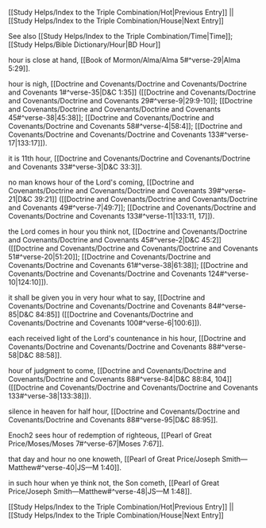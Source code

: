 [[Study Helps/Index to the Triple Combination/Hot|Previous Entry]]  ||  [[Study Helps/Index to the Triple Combination/House|Next Entry]]

 See also [[Study Helps/Index to the Triple Combination/Time|Time]]; [[Study Helps/Bible Dictionary/Hour|BD Hour]]

 hour is close at hand, [[Book of Mormon/Alma/Alma 5#^verse-29|Alma 5:29]].

 hour is nigh, [[Doctrine and Covenants/Doctrine and Covenants/Doctrine and Covenants 1#^verse-35|D&C 1:35]] ([[Doctrine and Covenants/Doctrine and Covenants/Doctrine and Covenants 29#^verse-9|29:9-10]]; [[Doctrine and Covenants/Doctrine and Covenants/Doctrine and Covenants 45#^verse-38|45:38]]; [[Doctrine and Covenants/Doctrine and Covenants/Doctrine and Covenants 58#^verse-4|58:4]]; [[Doctrine and Covenants/Doctrine and Covenants/Doctrine and Covenants 133#^verse-17|133:17]]).

 it is 11th hour, [[Doctrine and Covenants/Doctrine and Covenants/Doctrine and Covenants 33#^verse-3|D&C 33:3]].

 no man knows hour of the Lord's coming, [[Doctrine and Covenants/Doctrine and Covenants/Doctrine and Covenants 39#^verse-21|D&C 39:21]] ([[Doctrine and Covenants/Doctrine and Covenants/Doctrine and Covenants 49#^verse-7|49:7]]; [[Doctrine and Covenants/Doctrine and Covenants/Doctrine and Covenants 133#^verse-11|133:11, 17]]).

 the Lord comes in hour you think not, [[Doctrine and Covenants/Doctrine and Covenants/Doctrine and Covenants 45#^verse-2|D&C 45:2]] ([[Doctrine and Covenants/Doctrine and Covenants/Doctrine and Covenants 51#^verse-20|51:20]]; [[Doctrine and Covenants/Doctrine and Covenants/Doctrine and Covenants 61#^verse-38|61:38]]; [[Doctrine and Covenants/Doctrine and Covenants/Doctrine and Covenants 124#^verse-10|124:10]]).

 it shall be given you in very hour what to say, [[Doctrine and Covenants/Doctrine and Covenants/Doctrine and Covenants 84#^verse-85|D&C 84:85]] ([[Doctrine and Covenants/Doctrine and Covenants/Doctrine and Covenants 100#^verse-6|100:6]]).

 each received light of the Lord's countenance in his hour, [[Doctrine and Covenants/Doctrine and Covenants/Doctrine and Covenants 88#^verse-58|D&C 88:58]].

 hour of judgment to come, [[Doctrine and Covenants/Doctrine and Covenants/Doctrine and Covenants 88#^verse-84|D&C 88:84, 104]] ([[Doctrine and Covenants/Doctrine and Covenants/Doctrine and Covenants 133#^verse-38|133:38]]).

 silence in heaven for half hour, [[Doctrine and Covenants/Doctrine and Covenants/Doctrine and Covenants 88#^verse-95|D&C 88:95]].

 Enoch2 sees hour of redemption of righteous, [[Pearl of Great Price/Moses/Moses 7#^verse-67|Moses 7:67]].

 that day and hour no one knoweth, [[Pearl of Great Price/Joseph Smith—Matthew#^verse-40|JS—M 1:40]].

 in such hour when ye think not, the Son cometh, [[Pearl of Great Price/Joseph Smith—Matthew#^verse-48|JS—M 1:48]].

[[Study Helps/Index to the Triple Combination/Hot|Previous Entry]]  ||  [[Study Helps/Index to the Triple Combination/House|Next Entry]]